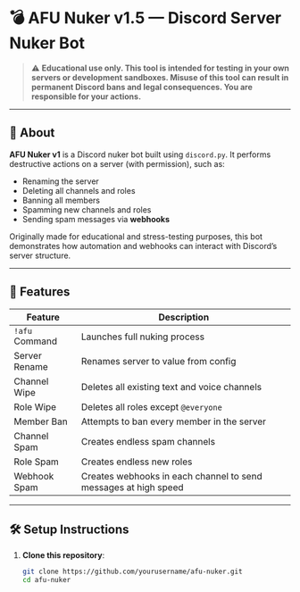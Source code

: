 # 💣 AFU Nuker v1.5 — Discord Server Nuker Bot

> ⚠️ **Educational use only. This tool is intended for testing in your own servers or development sandboxes. Misuse of this tool can result in permanent Discord bans and legal consequences. You are responsible for your actions.**

---

## 🧩 About

**AFU Nuker v1** is a Discord nuker bot built using `discord.py`. It performs destructive actions on a server (with permission), such as:
- Renaming the server
- Deleting all channels and roles
- Banning all members
- Spamming new channels and roles
- Sending spam messages via **webhooks**

Originally made for educational and stress-testing purposes, this bot demonstrates how automation and webhooks can interact with Discord’s server structure.

---

## 🚀 Features

| Feature           | Description                                                                 |
|------------------|-----------------------------------------------------------------------------|
| `!afu` Command    | Launches full nuking process                                                |
| Server Rename     | Renames server to value from config                                         |
| Channel Wipe      | Deletes all existing text and voice channels                                |
| Role Wipe         | Deletes all roles except `@everyone`                                        |
| Member Ban        | Attempts to ban every member in the server                                  |
| Channel Spam      | Creates endless spam channels                                               |
| Role Spam         | Creates endless new roles                                                   |
| Webhook Spam      | Creates webhooks in each channel to send messages at high speed             |

---

## 🛠️ Setup Instructions

1. **Clone this repository**:
   ```bash
   git clone https://github.com/yourusername/afu-nuker.git
   cd afu-nuker
   
